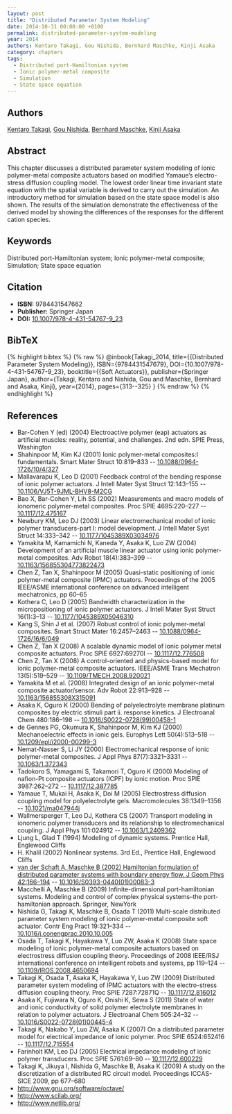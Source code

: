 ```yaml
---
layout: post
title: "Distributed Parameter System Modeling"
date: 2014-10-31 00:00:00 +0100
permalink: distributed-parameter-system-modeling
year: 2014
authors: Kentaro Takagi, Gou Nishida, Bernhard Maschke, Kinji Asaka
category: chapters
tags:
  - Distributed port-Hamiltonian system
  - Ionic polymer-metal composite
  - Simulation
  - State space equation
---
```

 
## Authors
[Kentaro Takagi](authors/kentaro_takagi), [Gou Nishida](authors/gou_nishida), [Bernhard Maschke](authors/bernhard_maschke), [Kinji Asaka](authors/kinji_asaka)
 
## Abstract
This chapter discusses a distributed parameter system modeling of ionic polymer-metal composite actuators based on modified Yamaue’s electro-stress diffusion coupling model. The lowest order linear time invariant state equation with the spatial variable is derived to carry out the simulation. An introductory method for simulation based on the state space model is also shown. The results of the simulation demonstrate the effectiveness of the derived model by showing the differences of the responses for the different cation species.
 
## Keywords
Distributed port-Hamiltonian system; Ionic polymer-metal composite; Simulation; State space equation
 
## Citation
- **ISBN:** 9784431547662
- **Publisher:** Springer Japan
- **DOI:** [10.1007/978-4-431-54767-9_23](https://doi.org/10.1007/978-4-431-54767-9_23)
 
## BibTeX
{% highlight bibtex %}
{% raw %}
@inbook{Takagi_2014,
  title={{Distributed Parameter System Modeling}},
  ISBN={9784431547679},
  DOI={10.1007/978-4-431-54767-9_23},
  booktitle={{Soft Actuators}},
  publisher={Springer Japan},
  author={Takagi, Kentaro and Nishida, Gou and Maschke, Bernhard and Asaka, Kinji},
  year={2014},
  pages={313--325}
}
{% endraw %}
{% endhighlight %}
 
## References
- Bar-Cohen Y (ed) (2004) Electroactive polymer (eap) actuators as artificial muscles: reality, potential, and challenges. 2nd edn. SPIE Press, Washington
- Shahinpoor M, Kim KJ (2001) Ionic polymer-metal composites:I fundamentals. Smart Mater Struct 10:819–833 -- [10.1088/0964-1726/10/4/327](https://doi.org/10.1088/0964-1726/10/4/327)
- Mallavarapu K, Leo D (2001) Feedback control of the bending response of ionic polymer actuators. J Intell Mater Syst Struct 12:143–155 -- [10.1106/VJ5T-9JML-BHV8-M2CG](https://doi.org/10.1106/VJ5T-9JML-BHV8-M2CG)
- Bao X, Bar-Cohen Y, Lih SS (2002) Measurements and macro models of ionomeric polymer-metal composites. Proc SPIE 4695:220–227 -- [10.1117/12.475167](https://doi.org/10.1117/12.475167)
- Newbury KM, Leo DJ (2003) Linear electromechanical model of ionic polymer transducers-part I: model development. J Intell Mater Syst Struct 14:333–342 -- [10.1177/1045389X03034976](https://doi.org/10.1177/1045389X03034976)
- Yamakita M, Kamamichi N, Kaneda Y, Asaka K, Luo ZW (2004) Development of an artificial muscle linear actuator using ionic polymer-metal composites. Adv Robot 18(4):383–399 -- [10.1163/156855304773822473](https://doi.org/10.1163/156855304773822473)
- Chen Z, Tan X, Shahinpoor M (2005) Quasi-static positioning of ionic polymer-metal composite (IPMC) actuators. Proceedings of the 2005 IEEE/ASME international conference on advanced intelligent mechatronics, pp 60–65
- Kothera C, Leo D (2005) Bandwidth characterization in the micropositioning of ionic polymer actuators. J Intell Mater Syst Struct 16(1):3–13 -- [10.1177/1045389X05046310](https://doi.org/10.1177/1045389X05046310)
- Kang S, Shin J et al. (2007) Robust control of ionic polymer-metal composites. Smart Struct Mater 16:2457–2463 -- [10.1088/0964-1726/16/6/049](https://doi.org/10.1088/0964-1726/16/6/049)
- Chen Z, Tan X (2008) A scalable dynamic model of ionic polymer metal composite actuators. Proc SPIE 6927:69270I -- [10.1117/12.776508](https://doi.org/10.1117/12.776508)
- Chen Z, Tan X (2008) A control-oriented and physics-based model for ionic polymer-metal composite actuators. IEEE/ASME Trans Mechatron 13(5):519–529 -- [10.1109/TMECH.2008.920021](https://doi.org/10.1109/TMECH.2008.920021)
- Yamakita M et al. (2008) Integrated design of an ionic polymer-metal composite actuator/sensor. Adv Robot 22:913–928 -- [10.1163/156855308X315091](https://doi.org/10.1163/156855308X315091)
- Asaka K, Oguro K (2000) Bending of polyelectrolyte membrane platinum composites by electric stimuli part ii. response kinetics. J Electroanal Chem 480:186–198 -- [10.1016/S0022-0728(99)00458-1](https://doi.org/10.1016/S0022-0728(99)00458-1)
- de Gennes PG, Okumura K, Shahinpoor M, Kim KJ (2000) Mechanoelectric effects in ionic gels. Europhys Lett 50(4):513–518 -- [10.1209/epl/i2000-00299-3](https://doi.org/10.1209/epl/i2000-00299-3)
- Nemat-Nasser S, Li JY (2000) Electromechanical response of ionic polymer-metal composites. J Appl Phys 87(7):3321–3331 -- [10.1063/1.372343](https://doi.org/10.1063/1.372343)
- Tadokoro S, Yamagami S, Takamori T, Oguro K (2000) Modeling of nafion-Pt composite actuators (ICPF) by ionic motion. Proc SPIE 3987:262–272 -- [10.1117/12.387785](https://doi.org/10.1117/12.387785)
- Yamaue T, Mukai H, Asaka K, Doi M (2005) Electrostress diffusion coupling model for polyelectrolyte gels. Macromolecules 38:1349–1356 -- [10.1021/ma047944j](https://doi.org/10.1021/ma047944j)
- Wallmersperger T, Leo DJ, Kothera CS (2007) Transport modeling in ionomeric polymer transducers and its relationship to electromechanical coupling. J Appl Phys 101:024912 -- [10.1063/1.2409362](https://doi.org/10.1063/1.2409362)
- Ljung L, Glad T (1994) Modeling of dynamic systems. Prentice Hall, Englewood Cliffs
- H. Khalil (2002) Nonlinear systems. 3rd Ed., Prentice Hall, Englewood Cliffs
- [van der Schaft A, Maschke B (2002) Hamiltonian formulation of distributed parameter systems with boundary energy flow. J Geom Phys 42:166–194](hamiltonian-formulation-of-distributed-parameter-systems-with-boundary-energy-flow) -- [10.1016/S0393-0440(01)00083-3](https://doi.org/10.1016/S0393-0440(01)00083-3)
- Macchelli A, Maschke B (2009) Infinite-dimensional port-hamiltonian systems. Modeling and control of complex physical systems–the port-hamiltonian approach. Springer, NewYork
- Nishida G, Takagi K, Maschke B, Osada T (2011) Multi-scale distributed parameter system modeling of ionic polymer-metal composite soft actuator. Contr Eng Pract 19:321–334 -- [10.1016/j.conengprac.2010.10.005](https://doi.org/10.1016/j.conengprac.2010.10.005)
- Osada T, Takagi K, Hayakawa Y, Luo ZW, Asaka K (2008) State space modeling of ionic polymer-metal composite actuators based on electrostress diffusion coupling theory. Proceedings of 2008 IEEE/RSJ international conference on intelligent robots and systems, pp 119–124 -- [10.1109/IROS.2008.4650694](https://doi.org/10.1109/IROS.2008.4650694)
- Takagi K, Osada T, Asaka K, Hayakawa Y, Luo ZW (2009) Distributed parameter system modeling of IPMC actuators with the electro-stress diffusion coupling theory. Proc SPIE 7287:72871Q -- [10.1117/12.816012](https://doi.org/10.1117/12.816012)
- Asaka K, Fujiwara N, Oguro K, Onishi K, Sewa S (2011) State of water and ionic conductivity of solid polymer electrolyte membranes in relation to polymer actuators. J Electroanal Chem 505:24–32 -- [10.1016/S0022-0728(01)00445-4](https://doi.org/10.1016/S0022-0728(01)00445-4)
- Takagi K, Nakabo Y, Luo ZW, Asaka K (2007) On a distributed parameter model for electrical impedance of ionic polymer. Proc SPIE 6524:652416 -- [10.1117/12.715554](https://doi.org/10.1117/12.715554)
- Farinholt KM, Leo DJ (2005) Electrical impedance modeling of ionic polymer transducers. Proc SPIE 5761:69–80 -- [10.1117/12.600229](https://doi.org/10.1117/12.600229)
- Takagi K, Jikuya I, Nishida G, Maschke B, Asaka K (2009) A study on the discretization of a distributed RC circuit model. Proceedings ICCAS-SICE 2009, pp 677–680
- http://www.gnu.org/software/octave/
- http://www.scilab.org/
- http://www.netlib.org/

